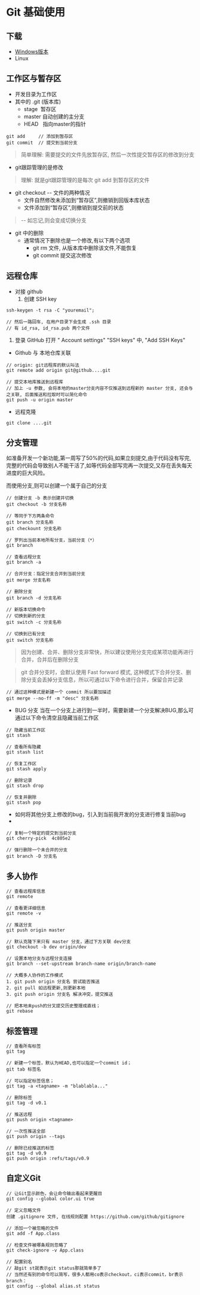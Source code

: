 # Git 基础使用

## 下载

- [Windows版本](https://git-scm.com/downloads)
- Linux


<!--
## 下载

- [Windows版本](https://git-scm.com/downloads)
- Linux

```shell
sudo apt-get install git
```

## 修改配置信息

```shell
git config --global user.name "Your name"
git config --global user.email "Your email"
```

## 简单使用

```shell
// 选择一个目录,初始化仓库
git init

// 添加文件
git add 文件名/ . 代表所有文件

// 提交仓库
git commit -m "desc"

// 查看当前状态
git status

// 查看修改文件
git diff 文件名

// 查看提交日志, 显示从近到远的提交日志
git log
git log --pretty=oneline // 显示一行

// 回退版本
git reset --hard HEAD^

// 显示记录使用的每一次命令
git reflog

// 查看工作区和版本库里面最新版本的比较
git diff HEAD -- 文件名
``` -->

## 工作区与暂存区

- 开发目录为工作区
- 其中的 .git (版本库)
   - stage  暂存区
   - master 自动创建的主分支
   - HEAD   指向master的指针

```shell
git add     // 添加到暂存区
git commit  // 提交到当前分支
```

> 简单理解: 需要提交的文件先放暂存区, 然后一次性提交暂存区的修改到分支


- git跟踪管理的是修改

> 理解: 就是git跟踪管理的是每次 git add 到暂存区的文件


- git checkout -- 文件的两种情况
   - 文件自然修改未添加到“暂存区”,则撤销到回版本库状态
   - 文件添加到“暂存区”,则撤销到提交前的状态

> -- 如忘记,则会变成切换分支


- git 中的删除
   - 通常情况下删除也是一个修改,有以下两个选项
      - git rm 文件, 从版本库中删除该文件,不能恢复
      - git commit 提交这次修改

## 远程仓库

- 对接 github
   1. 创建 SSH key
```shell
ssh-keygen -t rsa -C "youremail";

// 然后一路回车, 在用户目录下会生成 .ssh 目录
// 有 id_rsa, id_rsa.pub 两个文件
```

   1. 登录 GitHub 打开 " Account settings" "SSH keys" 中, "Add SSH Keys"
- Github 与 本地仓库关联

```shell
// origin: git远程库的默认叫法
git remote add origin git@github....git

// 提交本地库推送到远程库
// 加上 -u 参数, 会将本地的master分支内容不仅推送到远程新的 master 分支, 还会与之关联, 后面推送和拉取时可以简化命令
git push -u origin master
```

- 远程克隆

```shell
git clone ....git
```

## 分支管理

如准备开发一个新功能,第一周写了50%的代码,如果立刻提交,由于代码没有写完,完整的代码会导致别人不能干活了,如等代码全部写完再一次提交,又存在丢失每天进度的巨大风险。

而使用分支,则可以创建一个属于自己的分支

```shell
// 创建分支 -b 表示创建并切换
git checkout -b 分支名称

// 等同于下方两条命令
git branch 分支名称
git checkount 分支名称

// 罗列出当前本地所有分支，当前分支（*）
git branch

// 查看远程分支
git branch -a

// 合并分支：指定分支合并到当前分支
git merge 分支名称

// 删除分支
git branch -d 分支名称

// 新版本切换命令
// 切换到新的分支
git switch -c 分支名称

// 切换到已有分支
git switch 分支名称
```

> 因为创建、合并、删除分支非常快，所以建议使用分支完成某项功能再进行合并，合并后在删除分支


> git 合并分支时，会默认使用 Fast forward 模式, 这种模式下合并分支、删除分支会丢掉分支信息，所以可通过以下命令进行合并，保留合并记录


```shell
// 通过这种模式是新建一个 commit 所以要加描述
git merge --no-ff -m "desc" 分支名称
```

- BUG 分支
当在一个分支上进行到一半时，需要新建一个分支解决BUG,那么可通过以下命令清空且隐藏当前工作区

```shell
// 隐藏当前工作区
git stash

// 查看所有隐藏
git stash list

// 恢复工作区
git stash apply

// 删除记录
git stash drop

// 恢复并删除
git stash pop
```

- 如何将其他分支上修改的bug，引入到当前我开发的分支进行修复当前bug
-


```shell
// 复制一个特定的提交到当前分支
git cherry-pick  4c805e2

// 强行删除一个未合并的分支
git branch -D 分支名
```

## 多人协作

```shell
// 查看远程库信息
git remote

// 查看更详细信息
git remote -v

// 推送分支
git push origin master

// 默认克隆下来只有 master 分支，通过下方关联 dev分支
git checkout -b dev origin/dev

// 设置本地分支与远程分支连接
git branch --set-upstream branch-name origin/branch-name

// 大概多人协作的工作模式
1. git push origin 分支名 尝试能否推送
2. git pull 如远程更新,则更新本地
3. git push origin 分支名 解决冲突，提交推送

// 把本地未push的分叉提交历史整理成直线；
git rebase
```

## 标签管理

```shell
// 查看所有标签
git tag

// 新建一个标签，默认为HEAD,也可以指定一个commit id；
git tab 标签名

// 可以指定标签信息；
git tag -a <tagname> -m "blablabla..."

// 删除标签
git tag -d v0.1

// 推送远程
git push origin <tagname>

// 一次性推送全部
git push origin --tags

// 删除已经推送的标签
git tag -d v0.9
git push origin :refs/tags/v0.9
```

## 自定义Git

```shell
// 让Git显示颜色，会让命令输出看起来更醒目
git config --global color.ui true

// 定义忽略文件
创建 .gitignore 文件, 在线规则配置 https://github.com/github/gitignore

// 添加一个被忽略的文件
git add -f App.class

// 检查文件被哪条规则忽略了
git check-ignore -v App.class

// 配置别名
// 敲git st就表示git status那就简单多了
// 当然还有别的命令可以简写，很多人都用co表示checkout，ci表示commit，br表示branch：
git config --global alias.st status
```
